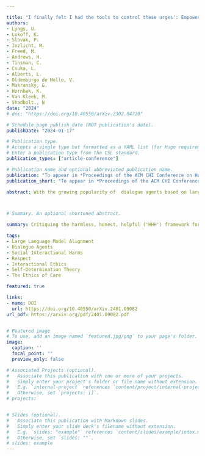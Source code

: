 ```yaml
---

title: "I finally felt I had the tools to control these urges': Empowering Students to Achieve Their Device Use Goals With the Reduce Digital Distraction Workshop"
authors: 
- Lyngs, U. 
- Lukoff, K. 
- Slovak, P. 
- Inzlicht, M.
- Freed, M.
- Andrews, H.
- Tinsman, C.
- Csuka, L.
- Alberts, L.
- Oldemburgo de Mello, V.
- Makransky, G.
- Hornbæk, K.
- Van Kleek, M.
- Shadbolt., N
date: "2024"
# doi: "https://doi.org/10.48550/arXiv.2302.04720"

# Schedule page publish date (NOT publication's date).
publishDate: "2024-01-17"

# Publication type.
# Accepts a single type but formatted as a YAML list (for Hugo requirements).
# Enter a publication type from the CSL standard.
publication_types: ["article-conference"]

# Publication name and optional abbreviated publication name.
publication: "To appear in *Proceedings of the ACM CHI Conference on Human Factors in Computing Systems. Honolulu, Hawai'i, USA. 11-16 May 2024.*"
publication_short: "To appear in *Proceedings of the ACM CHI Conference on Human Factors in Computing Systems. Honolulu, Hawai'i, USA. 11-16 May 2024.*"

abstract: With the growing popularity of  dialogue agents based on large language models (LLMs), urgent attention has been drawn to finding ways to ensure their behaviour is ethical and appropriate. These are largely interpreted in terms of the ‘HHH’ criteria for making outputs more helpful and honest, and avoiding harmful (biased, toxic, or inaccurate) statements. Whilst this semantic focus is useful from the perspective of viewing LLM agents as mere mediums for information, it fails to account for pragmatic factors that can make the same utterance seem more or less offensive or tactless in different social situations. We propose an approach to ethics that is more centred on relational and situational factors, exploring what it means for a system, as a social actor, to treat an individual respectfully in a (series of) interaction(s). Our work anticipates a set of largely unexplored risks at the level of situated interaction, and  offers practical suggestions to help LLM technologies behave as good social actors and treat people respectfully.



# Summary. An optional shortened abstract.

summary: Critiquing the harmless, honest, helpful ('HHH') framework for LLM alignment, we propose an interactional ethics that is more centred on pragmatic factors, exploring what it means for a system, as a social actor, to treat an individual respectfully in a (series of) interaction(s). Our work anticipates a set of largely unexplored risks at the level of situated interaction, and offers practical suggestions to help LLM technologies behave as good social actors and treat people respectfully. 

tags:
- Large Language Model Alignment 
- Dialogue Agents
- Social Interactional Harms
- Respect
- Interactional Ethics
- Self-Determination Theory
- The Ethics of Care

featured: true

links:
- name: DOI
  url: https://doi.org/10.48550/arXiv.2401.09082
url_pdf: https://arxiv.org/pdf/2401.09082.pdf


# Featured image
# To use, add an image named `featured.jpg/png` to your page's folder. 
image:
  caption: ''
  focal_point: ""
  preview_only: false

# Associated Projects (optional).
#   Associate this publication with one or more of your projects.
#   Simply enter your project's folder or file name without extension.
#   E.g. `internal-project` references `content/project/internal-project/index.md`.
#   Otherwise, set `projects: []`.
# projects:


# Slides (optional).
#   Associate this publication with Markdown slides.
#   Simply enter your slide deck's filename without extension.
#   E.g. `slides: "example"` references `content/slides/example/index.md`.
#   Otherwise, set `slides: ""`.
# slides: example
---
```



